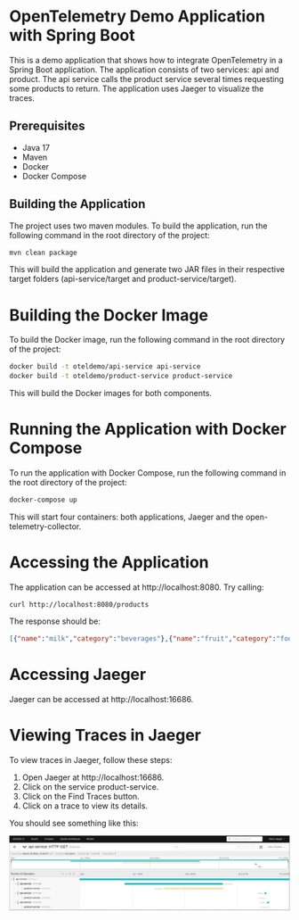 # OpenTelemetry Demo Application with Spring Boot

This is a demo application that shows how to integrate OpenTelemetry in a Spring Boot application.
The application consists of two services: api and product. The api service calls the product service several times requesting some products to return.
The application uses Jaeger to visualize the traces.

## Prerequisites

- Java 17
- Maven
- Docker
- Docker Compose

## Building the Application

The project uses two maven modules. To build the application, run the following command in the root directory of the project:

```bash
mvn clean package
```

This will build the application and generate two JAR files in their respective target folders (api-service/target and product-service/target).

# Building the Docker Image
To build the Docker image, run the following command in the root directory of the project:

```bash
docker build -t oteldemo/api-service api-service
docker build -t oteldemo/product-service product-service
```

This will build the Docker images for both components.

# Running the Application with Docker Compose
To run the application with Docker Compose, run the following command in the root directory of the project:

```bash
docker-compose up
```

This will start four containers: both applications, Jaeger and the open-telemetry-collector.

# Accessing the Application

The application can be accessed at http://localhost:8080. Try calling:

```
curl http://localhost:8080/products
```

The response should be: 

```json
[{"name":"milk","category":"beverages"},{"name":"fruit","category":"food"},{"name":"bread","category":"food"}]
```

# Accessing Jaeger
Jaeger can be accessed at http://localhost:16686.

# Viewing Traces in Jaeger
To view traces in Jaeger, follow these steps:

1. Open Jaeger at http://localhost:16686.
2. Click on the service product-service.
3. Click on the Find Traces button.
4. Click on a trace to view its details.

You should see something like this:

![Jaeger trace](assets/jaeger_trace.png)